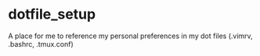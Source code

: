 # dotfile_setup
A place for me to reference my personal preferences in my dot files (.vimrv, .bashrc, .tmux.conf)
